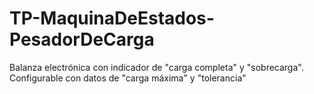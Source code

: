 # TP-MaquinaDeEstados-PesadorDeCarga
Balanza electrónica con indicador de "carga completa" y "sobrecarga". Configurable con datos de "carga máxima" y "tolerancia"
